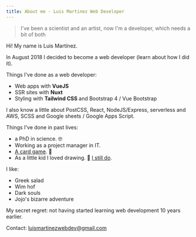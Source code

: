 ```yaml
---
title: About me - Luis Martinez Web Developer
---
```


> I've been a scientist and an artist, now I'm a developer, which needs a bit of both

Hi! My name is Luis Martínez.

In August 2018 I decided to become a web developer (<nuxt-link to="/blog/from-jobless-to-junior-frontend-developer-in-5-months">learn about how I did it</nuxt-link>).

Things I've done as a web developer:

- Web apps with **VueJS**
- SSR sites with **Nuxt**
- Styling with **Tailwind CSS** and Bootstrap 4 / Vue Bootstrap

I also know a little about PostCSS, React, NodeJS/Express, serverless and AWS, SCSS and Google sheets / Google Apps Script.

Things I've done in past lives:

- a PhD in science. 🤓
- Working as a project manager in IT.
- [A card game](https://www.kickstarter.com/projects/rafaelgonzalez/final-boss-the-card-game). 🎲
- As a little kid I loved drawing. 🎨 [I still do](https://www.artstation.com/luismartinez).

I like:

- Greek salad
- Wim hof
- Dark souls
- Jojo's bizarre adventure

My secret regret: not having started learning web development 10 years earlier.

Contact: [luismartinezwebdev@gmail.com](mailto:luismartinezwebdev@gmail.com)
